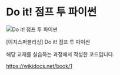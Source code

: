 # Do it! 점프 투 파이썬

![Do it! 점프 투 파이썬](https://bookthumb-phinf.pstatic.net/cover/150/529/15052904.jpg)

[이지스퍼블리싱] Do it! 점프 투 파이썬

해당 교재를 실습하는 과정에서 작성한 코드입니다.

https://wikidocs.net/book/1
